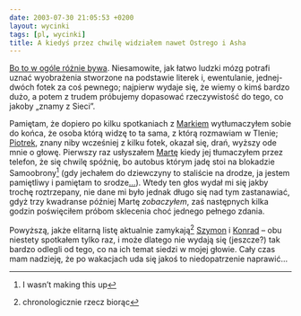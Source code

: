 ```yaml
---
date: 2003-07-30 21:05:53 +0200
layout: wycinki
tags: [pl, wycinki]
title: A kiedyś przez chwilę widziałem nawet Ostrego i Asha
---
```


[Bo to w ogóle różnie bywa](http://blog.art.pl/ostry/entry.cgi?id=1054730863 'pierwsza telefoniczna rozmowa kolegów z netu'). Niesamowite, jak łatwo ludzki mózg potrafi uznać wyobrażenia stworzone na podstawie literek i, ewentulanie, jednej-dwóch fotek za coś pewnego; najpierw wydaje się, że wiemy o kimś bardzo dużo, a potem z trudem próbujemy dopasować rzeczywistość do tego, co jakoby „znamy z Sieci”.

Pamiętam, że dopiero po kilku spotkaniach z [Markiem](http://megaloman.org/ 'Marek M., megaloman.org') wytłumaczyłem sobie do końca, że osoba którą widzę to ta sama, z którą rozmawiam w Tlenie; [Piotrek](http://chlip.pl/ 'Piotr Ch., chlip.pl'), znany niby wcześniej z kilku fotek, okazał się, drań, wyższy ode mnie o głowę. Pierwszy raz usłyszałem [Martę](http://thoughtscriber.net/ 'Marta M., thoughtscriber.net') kiedy jej tłumaczyłem przez telefon, że się chwilę spóźnię, bo autobus którym jadę stoi na blokadzie Samoobrony[^1] (gdy jechałem do dziewczyny to staliście na drodze, ja jestem pamiętliwy i pamiętam to srodze[…](http://staszewski.art.pl/teksty/index.php?id=pierdole 'classic')). Wtedy ten głos wydał mi się jakby trochę roztrzepany, nie dane mi było jednak długo się nad tym zastanawiać, gdyż trzy kwadranse później Martę _zobaczyłem_, zaś następnych kilka godzin poświęciłem próbom sklecenia choć jednego pełnego zdania.

Powyższą, jakże elitarną listę aktualnie zamykają[^2] [Szymon](http://bol-istnienia.org/ 'Szymon B., bol-istnienia.org') i [Konrad](http://asq.art.pl/ 'Konrad Rz., asq.art.pl') – obu niestety spotkałem tylko raz, i może dlatego nie wydają się (jeszcze?) tak bardzo odlegli od tego, co na ich temat siedzi w mojej głowie. Cały czas mam nadzieję, że po wakacjach uda się jakoś to niedopatrzenie naprawić…

[^1]: I wasn’t making this up
[^2]: chronologicznie rzecz biorąc
